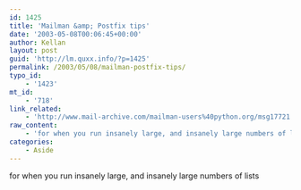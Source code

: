 ```yaml
---
id: 1425
title: 'Mailman &amp; Postfix tips'
date: '2003-05-08T00:06:45+00:00'
author: Kellan
layout: post
guid: 'http://lm.quxx.info/?p=1425'
permalink: /2003/05/08/mailman-postfix-tips/
typo_id:
    - '1423'
mt_id:
    - '718'
link_related:
    - 'http://www.mail-archive.com/mailman-users%40python.org/msg17721.html'
raw_content:
    - 'for when you run insanely large, and insanely large numbers of lists'
categories:
    - Aside
---
```


for when you run insanely large, and insanely large numbers of lists